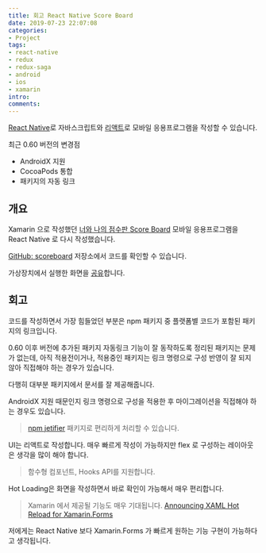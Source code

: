 ```yaml
---
title: 회고 React Native Score Board
date: 2019-07-23 22:07:08
categories:
- Project
tags:
- react-native
- redux
- redux-saga
- android
- ios
- xamarin
intro:
comments:
---
```


[React Native](https://facebook.github.io/react-native/)로 자바스크립트와 [리액트](https://reactjs.org/)로 모바일 응용프로그램을 작성할 수 있습니다.

최근 0.60 버전의 변경점

-   AndroidX 지원
-   CocoaPods 통합
-   패키지의 자동 링크

## 개요

Xamarin 으로 작성했던 [너와 나의 점수판 Score Board](https://play.google.com/store/apps/details?id=kr.bbon.ScoreBoard) 모바일 응용프로그램을 React Native 로 다시 작성했습니다.

[GitHub: scoreboard](https://github.com/bbonkr/scoreboard) 저장소에서 코드를 확인할 수 있습니다.

가상장치에서 실행한 화면을 [공유](https://github.com/bbonkr/scoreboard/blob/master/README.md)합니다.

## 회고

코드를 작성하면서 가장 힘들었던 부분은 npm 패키지 중 플랫폼별 코드가 포함된 패키지의 링크입니다.

0.60 이후 버전에 추가된 패키지 자동링크 기능이 잘 동작하도록 정리된 패키지는 문제가 없는데, 아직 적용전이거나, 적용중인 패키지는 링크 명령으로 구성 반영이 잘 되지 않아 직접해야 하는 경우가 있습니다.

다행히 대부분 패키지에서 문서를 잘 제공해줍니다.

AndroidX 지원 때문인지 링크 명령으로 구성을 적용한 후 마이그레이션을 직접해야 하는 경우도 있습니다.

> [npm jetifier](https://www.npmjs.com/package/jetifier) 패키지로 편리하게 처리할 수 있습니다.

UI는 리액트로 작성합니다. 매우 빠르게 작성이 가능하지만 flex 로 구성하는 레이아웃은 생각을 많이 해야 합니다.

> 함수형 컴포넌트, Hooks API를 지원합니다.

Hot Loading은 화면을 작성하면서 바로 확인이 가능해서 매우 편리합니다.

> Xamarin 에서 제공될 기능도 매우 기대됩니다.
> [Announcing XAML Hot Reload for Xamarin.Forms](https://devblogs.microsoft.com/xamarin/xaml-hot-reload/)

저에게는 React Native 보다 Xamarin.Forms 가 빠르게 원하는 기능 구현이 가능하다고 생각됩니다.
